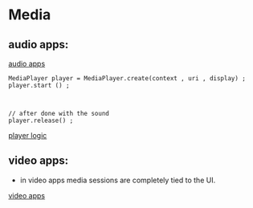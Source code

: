 # Media


## audio apps:



[audio apps](../images/MediaAudioApps.png)


```
MediaPlayer player = MediaPlayer.create(context , uri , display) ;
player.start () ;



// after done with the sound
player.release() ;

```

 [player logic](../images/playerLogic.png)



 ## video apps:


 * in video apps media sessions are completely tied to the UI.


 [video apps](../images/VideoApp.png)
